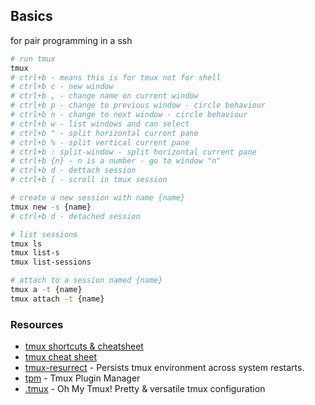 ## Basics

for pair programming in a ssh

```bash
# run tmux
tmux
# ctrl+b - means this is for tmux not for shell
# ctrl+b c - new window
# ctrl+b , - change name on current window
# ctrl+b p - change to previous window - circle behaviour
# ctrl+b n - change to next window - circle behaviour
# ctrl+b w - list windows and can select
# ctrl+b " - split horizontal current pane
# ctrl+b % - split vertical current pane
# ctrl+b : split-window - split horizontal current pane
# ctrl+b {n} - n is a number - go to window "n"
# ctrl+b d - dettach session
# ctrl+b [ - scroll in tmux session

# create a new session with name {name}
tmux new -s {name}
# ctrl+b d - detached session

# list sessions
tmux ls
tmux list-s
tmux list-sessions

# attach to a session named {name}
tmux a -t {name}
tmux attach -t {name}
```




### Resources

- [tmux shortcuts & cheatsheet](https://gist.github.com/MohamedAlaa/2961058)
- [tmux cheat sheet](https://gist.github.com/andreyvit/2921703)
- [tmux-resurrect](https://github.com/tmux-plugins/tmux-resurrect) - Persists tmux environment across system restarts.
- [tpm](https://github.com/tmux-plugins/tpm) - Tmux Plugin Manager
- [.tmux](https://github.com/gpakosz/.tmux) - Oh My Tmux! Pretty & versatile tmux configuration
